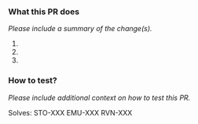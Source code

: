 ### What this PR does

 _Please include a summary of the change(s)._

 1.
 2.
 3.

### How to test?

_Please include additional context on how to test this PR._

Solves:
STO-XXX
EMU-XXX
RVN-XXX
